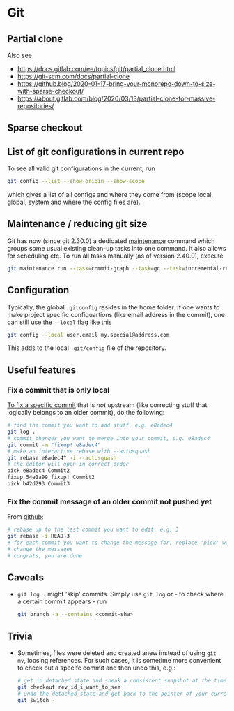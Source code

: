 # Git

## Partial clone

Also see

- <https://docs.gitlab.com/ee/topics/git/partial_clone.html>
- <https://git-scm.com/docs/partial-clone>
- <https://github.blog/2020-01-17-bring-your-monorepo-down-to-size-with-sparse-checkout/>
- <https://about.gitlab.com/blog/2020/03/13/partial-clone-for-massive-repositories/>

## Sparse checkout

## List of git configurations in current repo

To see all valid git configurations in the current, run

```bash
git config --list --show-origin --show-scope
```

which gives a list of all configs and where they come from (scope local, global, system and where the config files are).

## Maintenance / reducing git size

Git has now (since git 2.30.0) a dedicated [maintenance](https://git-scm.com/docs/git-maintenance) command which groups some usual existing clean-up tasks into one command. It also allows for scheduling etc. To run all tasks manually (as of version 2.40.0), execute

```bash
git maintenance run --task=commit-graph --task=gc --task=incremental-repack --task=loose-objects --task=pack-refs --task=prefetch
```

## Configuration

Typically, the global `.gitconfig` resides in the home folder. If one wants to make project specific configuartions (like email address in the commit), one can still use the `--local` flag like this

```bash
git config --local user.email my.special@address.com
```

This adds to the local `.git/config` file of the repository.

## Useful features

### Fix a commit that is only local

[To fix a specific commit](https://stackoverflow.com/questions/1186535/how-do-i-modify-a-specific-commit) that is *not* upstream (like correcting stuff that logically belongs to an older commit), do the following:

```bash
# find the commit you want to add stuff, e.g. e8adec4
git log .
# commit changes you want to merge into your commit, e.g. e8adec4
git commit -m "fixup! e8adec4"
# make an interactive rebase with --autosquash
git rebase e8adec4^ -i --autosquash
# the editor will open in correct order
pick e8adec4 Commit2
fixup 54e1a99 fixup! Commit2
pick b42d293 Commit3
```

### Fix the commit message of an older commit not pushed yet

From [github](https://docs.github.com/en/pull-requests/committing-changes-to-your-project/creating-and-editing-commits/changing-a-commit-message):

```bash
# rebase up to the last commit you want to edit, e.g. 3
git rebase -i HEAD~3
# for each commit you want to change the message for, replace 'pick' with 'reword'
# change the messages
# congrats, you are done
```

## Caveats

- `git log .` might 'skip' commits. Simply use `git log` or - to check where a certain commit appears - run

    ```bash
    git branch -a --contains <commit-sha>
    ```

## Trivia

- Sometimes, files were deleted and created anew instead of using `git mv`, loosing references. For such cases, it is sometime more convenient to check out a specifc commit and then undo this, e.g.:

    ```bash
    # get in detached state and sneak a consistent snapshot at the time of a specifc commit
    git checkout rev_id_i_want_to_see
    # undo the detached state and get back to the pointer of your current branch
    git switch -
    ```
